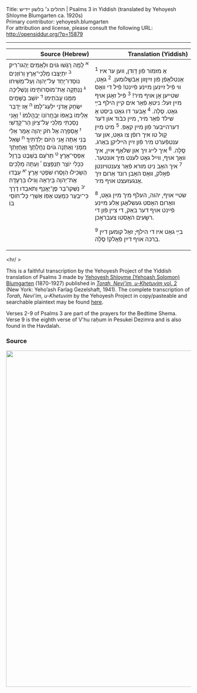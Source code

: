 <html>
<head></head>
<body>
Title: תהלים ג׳ בלשון ײִדיש | Psalms 3 in Yiddish (translated by Yehoyesh Shloyme Blumgarten ca. 1920s)<br />
Primary contributor: yehoyesh.blumgarten<br />
For attribution and license, please consult the following URL: <a href="http://opensiddur.org/?p=15879">http://opensiddur.org/?p=15879</a>
<p />
<hr />

<table style="margin-left: auto;margin-right: auto;" class="draggable">
<thead><tr><th id="x" style="text-align: right;">Source (Hebrew)</th><th style="text-align: right;">Translation (Yiddish)</th></tr></thead>
<tbody>
<tr><td style="vertical-align:top;" width="46%">
<div class="liturgy" lang="he">
<sup>א</sup>&nbsp;לָמָּה רָגְשׁוּ גוֹיִם וּלְאֻמִּים יֶהְגּוּ־רִיק׃ <sup>ב</sup>&nbsp;יִתְיַצְּבוּ מַלְכֵי־אֶרֶץ וְרוֹזְנִים נוֹסְדוּ־יָחַד עַל־יְהוָה וְעַל־מְשִׁיחוֹ׃ <sup>ג</sup>&nbsp;נְנַתְּקָה אֶת־מוֹסְרוֹתֵימוֹ וְנַשְׁלִיכָה מִמֶּנּוּ עֲבֹתֵימוֹ׃ <sup>ד</sup>&nbsp;יוֹשֵׁב בַּשָּׁמַיִם יִשְׂחָק אֲדֹנָי יִלְעַג־לָמוֹ׃ <sup>ה</sup>&nbsp;אָז יְדַבֵּר אֵלֵימוֹ בְאַפּוֹ וּבַחֲרוֹנוֹ יְבַהֲלֵמוֹ׃ <sup>ו</sup>&nbsp;וַאֲנִי נָסַכְתִּי מַלְכִּי עַל־צִיּוֹן הַר־קָדְשִׁי׃ <sup>ז</sup>&nbsp;אֲסַפְּרָה אֶל חֹק יְהוָה אָמַר אֵלַי בְּנִי אַתָּה אֲנִי הַיּוֹם יְלִדְתִּיךָ׃ <sup>ח</sup>&nbsp;שְׁאַל מִמֶּנִּי וְאֶתְּנָה גוֹיִם נַחֲלָתֶךָ וַאֲחֻזָּתְךָ אַפְסֵי־אָרֶץ׃ <sup>ט</sup>&nbsp;תְּרֹעֵם בְּשֵׁבֶט בַּרְזֶל כִּכְלִי יוֹצֵר תְּנַפְּצֵם׃ <sup>י</sup>&nbsp;וְעַתָּה מְלָכִים הַשְׂכִּילוּ הִוָּסְרוּ שֹׁפְטֵי אָרֶץ׃ <sup>יא</sup>&nbsp;עִבְדוּ אֶת־יְהוָה בְּיִרְאָה וְגִילוּ בִּרְעָדָה׃ <sup>יב</sup>&nbsp;נַשְּׁקוּ־בַר פֶּן־יֶאֱנַף וְתֹאבְדוּ דֶרֶךְ כִּי־יִבְעַר כִּמְעַט אַפּוֹ אַשְׁרֵי כָּל־חוֹסֵי בוֹ׃
</span></div></td>

<td style="vertical-align:top;" width="53%">
<div class="yiddish" lang="yi">

<sup>1</sup>&nbsp;אַ מזמור פֿון דָוִדן, װען ער איז אַנטלאָפֿן פֿון זײַןזון אַבֿשָלומען. 
<sup>2</sup>&nbsp;גאָט, װי פֿיל זײַנען מײַנע פֿײַנט!
פֿיל די װאָס שטײען אָן אױף מיר!
<sup>3</sup>&nbsp;פֿיל זאָגן אױף מײַן זעל:
ניטאָ פֿאַר אים קײן הילף בײַ גאָט. סֶלָה. 
<sup>4</sup>&nbsp;אָבער דו גאָט ביסט אַ שילד פֿאַר מיר, 
מײַן כּבֿוד און דער דערהײבער פֿון מײַן קאָפּ. 
<sup>5</sup>&nbsp;מיט מײַן קָול טו איך רופֿן צו גאָט, 
און ער ענטפֿערט מיר פֿון זײַן הײליקן באַרג. סֶלָה. 
<sup>6</sup>&nbsp;איך לײג זיך און שלאָף אײַן, 
איך װאַך אױף, װײַל גאָט לענט מיך אונטער. 
<sup>7</sup>&nbsp;איך האָב ניט מורא פֿאַר צענטױזנטן פֿאָלק, 
װאָס האָבן רונד אַרום זיך אָנגעזעצט אױף מיר.

<sup>8</sup>&nbsp;שטײ אױף, יהוה, העלף מיך מײַן גאָט, 
װאָרום האָסט געשלאָגן אַלע מײַנע פֿײַנט אױף דער באַק, 
די צײן פֿון די רשָעים האָסטו צעבראָכן.

<sup>9</sup>&nbsp;בײַ גאָט איז די הילף;
זאָל קומען דײַן ברכה אױף דײַן פֿאָלק! סֶלָה.
</span></div></td>
</tr>
</tbody></table>

<hr/ >

This is a faithful transcription by the Yehoyesh Project of the Yiddish translation of Psalms 3 made by <a href="http://en.wikipedia.org/wiki/Yehoash_%28Blumgarten%29">Yehoyesh Shloyme (Yehoash Solomon) Blumgarten</a> (1870-1927) published in <em><a href="https://archive.org/details/nybc210565">Torah, Neviʼim, u-Khetuvim</em> vol. 2</a> (New York: Yehoʼash Farlag Gezelshaft, 1941). The complete transcription of <em>Torah, Neviʼim, u-Khetuvim</em> by the Yehoyesh Project in copy/pasteable and searchable plaintext may be found <a href="https://opensiddur.org/keriyat-hatorah/tanakh/yehoyeshs-yiddish-translation-of-the-tanakh/">here</a>.

Verses 2-9 of Psalms 3 are part of the prayers for the Bedtime Shema. Verse 9 is the eighth verse of V'hu raḥum in Pesukei Dezimra and is also found in the Havdalah.

<h3>Source</h3>

<a href="https://archive.org/stream/torahneviimukhet02yeho#page/992/mode/2up"><img src="https://opensiddur.org/wp-content/uploads/2017/07/Psalms-34-Yehoyesh-714x1024.png" alt="" width="640" height="918" class="alignnone size-large wp-image-15880" /></a>
</body>
</html>